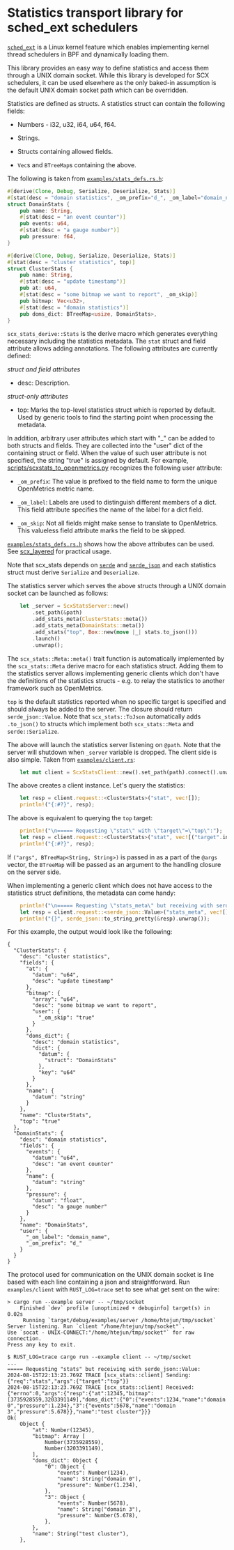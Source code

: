 # Statistics transport library for sched_ext schedulers

[`sched_ext`](https://github.com/sched-ext/scx) is a Linux kernel feature
which enables implementing kernel thread schedulers in BPF and dynamically
loading them.

This library provides an easy way to define statistics and access them
through a UNIX domain socket. While this library is developed for SCX
schedulers, it can be used elsewhere as the only baked-in assumption is the
default UNIX domain socket path which can be overridden.

Statistics are defined as structs. A statistics struct can contain the
following fields:

- Numbers - i32, u32, i64, u64, f64.

- Strings.

- Structs containing allowed fields.

- `Vec`s and `BTreeMap`s containing the above.

The following is taken from [`examples/stats_defs.rs.h`](./examples/stats_defs.rs.h):

```rust
#[derive(Clone, Debug, Serialize, Deserialize, Stats)]
#[stat(desc = "domain statistics", _om_prefix="d_", _om_label="domain_name")]
struct DomainStats {
    pub name: String,
    #[stat(desc = "an event counter")]
    pub events: u64,
    #[stat(desc = "a gauge number")]
    pub pressure: f64,
}

#[derive(Clone, Debug, Serialize, Deserialize, Stats)]
#[stat(desc = "cluster statistics", top)]
struct ClusterStats {
    pub name: String,
    #[stat(desc = "update timestamp")]
    pub at: u64,
    #[stat(desc = "some bitmap we want to report", _om_skip)]
    pub bitmap: Vec<u32>,
    #[stat(desc = "domain statistics")]
    pub doms_dict: BTreeMap<usize, DomainStats>,
}
```

`scx_stats_derive::Stats` is the derive macro which generates everything
necessary including the statistics metadata. The `stat` struct and field
attribute allows adding annotations. The following attributes are currently
defined:

*struct and field attributes*

- desc: Description.

*struct-only attributes*

- top: Marks the top-level statistics struct which is reported by default.
  Used by generic tools to find the starting point when processing the
  metadata.

In addition, arbitrary user attributes which start with "_" can be added to
both structs and fields. They are collected into the "user" dict of the
containing struct or field. When the value of such user attribute is not
specified, the string "true" is assigned by default. For example,
[scripts/scxstats_to_openmetrics.py](scripts/scxstats_to_openmetrics.py)
recognizes the following user attribute:

- `_om_prefix`: The value is prefixed to the field name to form the unique
  OpenMetrics metric name.

- `_om_label`: Labels are used to distinguish different members of a dict.
  This field attribute specifies the name of the label for a dict field.

- `_om_skip`: Not all fields might make sense to translate to OpenMetrics.
  This valueless field attribute marks the field to be skipped.

[`examples/stats_defs.rs.h`](./examples/stats_defs.rs.h) shows how the above
attributes can be used. See
[scx_layered](https://github.com/sched-ext/scx/tree/main/scheds/rust/scx_layered/src/stats.rs)
for practical usage.

Note that scx_stats depends on [`serde`](https://crates.io/crates/serde) and
[`serde_json`](https://crates.io/crates/serde_json) and each statistics
struct must derive `Serialize` and `Deserialize`.

The statistics server which serves the above structs through a UNIX domain
socket can be launched as follows:

```rust
    let _server = ScxStatsServer::new()
        .set_path(&path)
        .add_stats_meta(ClusterStats::meta())
        .add_stats_meta(DomainStats::meta())
        .add_stats("top", Box::new(move |_| stats.to_json()))
        .launch()
        .unwrap();
```

The `scx_stats::Meta::meta()` trait function is automatically implemented by
the `scx_stats::Meta` derive macro for each statistics struct. Adding them
to the statistics server allows implementing generic clients which don't
have the definitions of the statistics structs - e.g. to relay the
statistics to another framework such as OpenMetrics.

`top` is the default statistics reported when no specific target is
specified and should always be added to the server. The closure should
return `serde_json::Value`. Note that `scx_stats::ToJson` automatically adds
`.to_json()` to structs which implement both `scx_stats::Meta` and
`serde::Serialize`.

The above will launch the statistics server listening on `@path`. Note that
the server will shutdown when `_server` variable is dropped. The client side
is also simple. Taken from [`examples/client.rs`](./examples/client.rs):

```rust
    let mut client = ScxStatsClient::new().set_path(path).connect().unwrap();
```

The above creates a client instance. Let's query the statistics:

```rust
    let resp = client.request::<ClusterStats>("stat", vec![]);
    println!("{:#?}", resp);
```

The above is equivalent to querying the `top` target:

```rust
    println!("\n===== Requesting \"stat\" with \"target\"=\"top\":");
    let resp = client.request::<ClusterStats>("stat", vec![("target".into(), "top".into())]);
    println!("{:#?}", resp);
```

If `("args", BTreeMap<String, String>)` is passed in as a part of the
`@args` vector, the `BTreeMap` will be passed as an argument to the handling
closure on the server side.

When implementing a generic client which does not have access to the
statistics struct definitions, the metadata can come handy:

```rust
    println!("\n===== Requesting \"stats_meta\" but receiving with serde_json::Value:");
    let resp = client.request::<serde_json::Value>("stats_meta", vec![]).unwrap();
    println!("{}", serde_json::to_string_pretty(&resp).unwrap());
```

For this example, the output would look like the following:

```
{
  "ClusterStats": {
    "desc": "cluster statistics",
    "fields": {
      "at": {
        "datum": "u64",
        "desc": "update timestamp"
      },
      "bitmap": {
        "array": "u64",
        "desc": "some bitmap we want to report",
        "user": {
          "_om_skip": "true"
        }
      },
      "doms_dict": {
        "desc": "domain statistics",
        "dict": {
          "datum": {
            "struct": "DomainStats"
          },
          "key": "u64"
        }
      },
      "name": {
        "datum": "string"
      }
    },
    "name": "ClusterStats",
    "top": "true"
  },
  "DomainStats": {
    "desc": "domain statistics",
    "fields": {
      "events": {
        "datum": "u64",
        "desc": "an event counter"
      },
      "name": {
        "datum": "string"
      },
      "pressure": {
        "datum": "float",
        "desc": "a gauge number"
      }
    },
    "name": "DomainStats",
    "user": {
      "_om_label": "domain_name",
      "_om_prefix": "d_"
    }
  }
}
```

The protocol used for communication on the UNIX domain socket is line based
with each line containing a json and straightforward. Run `examples/client`
with `RUST_LOG=trace` set to see what get sent on the wire:

```
> cargo run --example server -- ~/tmp/socket
    Finished `dev` profile [unoptimized + debuginfo] target(s) in 0.02s
     Running `target/debug/examples/server /home/htejun/tmp/socket`
Server listening. Run `client "/home/htejun/tmp/socket"`.
Use `socat - UNIX-CONNECT:"/home/htejun/tmp/socket"` for raw connection.
Press any key to exit.
```

```
$ RUST_LOG=trace cargo run --example client -- ~/tmp/socket
...
===== Requesting "stats" but receiving with serde_json::Value:
2024-08-15T22:13:23.769Z TRACE [scx_stats::client] Sending: {"req":"stats","args":{"target":"top"}}
2024-08-15T22:13:23.769Z TRACE [scx_stats::client] Received: {"errno":0,"args":{"resp":{"at":12345,"bitmap":[3735928559,3203391149],"doms_dict":{"0":{"events":1234,"name":"domain 0","pressure":1.234},"3":{"events":5678,"name":"domain 3","pressure":5.678}},"name":"test cluster"}}}
Ok(
    Object {
        "at": Number(12345),
        "bitmap": Array [
            Number(3735928559),
            Number(3203391149),
        ],
        "doms_dict": Object {
            "0": Object {
                "events": Number(1234),
                "name": String("domain 0"),
                "pressure": Number(1.234),
            },
            "3": Object {
                "events": Number(5678),
                "name": String("domain 3"),
                "pressure": Number(5.678),
            },
        },
        "name": String("test cluster"),
    },
```

